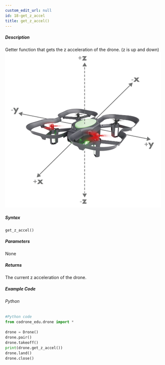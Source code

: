 ```yaml
---
custom_edit_url: null
id: 18-get_z_accel
title: get_z_accel()
---
```


##### Description

Getter function that gets the z acceleration of the drone. (z is up and down)<br />
![z position image](xyz.jpg)

##### Syntax
```get_z_accel()```<br />


##### Parameters

None

##### Returns

The current z acceleration of the drone.

##### Example Code
###### Python
```python
#Python code
from codrone_edu.drone import *

drone = Drone()
drone.pair()
drone.takeoff()
print(drone.get_z_accel())
drone.land()
drone.close()
```